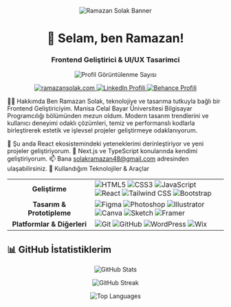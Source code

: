 <p align="center">
<img src="https://placehold.co/1200x300/0f172a/2dd4bf?text=Ramazan+Solak&font=inter" alt="Ramazan Solak Banner">
</p>
<h1 align="center">👋 Selam, ben Ramazan!</h1>
<h3 align="center">Frontend Geliştirici & UI/UX Tasarimci</h3>
<p align="center">
<img src="https://komarev.com/ghpvc/?username=solakramazan&label=Profil%20G%C3%B6r%C3%BCnt%C3%BClenme&color=0e75b6&style=flat" alt="Profil Görüntülenme Sayısı" />
</p>
<p align="center">
<a href="https://ramazansolak.com" target="_blank">
<img src="https://img.shields.io/badge/Website-ramazansolak.com-blue?style=for-the-badge&logo=google-chrome&logoColor=white" alt="ramazansolak.com"/>
</a>
<a href="https://www.linkedin.com/in/ramazan-solak-2bb016227/" target="_blank">
<img src="https://img.shields.io/badge/LinkedIn-Ramazan_Solak-0A66C2?style=for-the-badge&logo=linkedin&logoColor=white" alt="LinkedIn Profili"/>
</a>
<a href="https://www.behance.net/ramazansolak" target="_blank">
<img src="https://img.shields.io/badge/Behance-Ramazan_Solak-053EFF?style=for-the-badge&logo=behance&logoColor=white" alt="Behance Profili"/>
</a>
</p>

👨‍💻 Hakkımda
Ben Ramazan Solak, teknolojiye ve tasarıma tutkuyla bağlı bir Frontend Geliştiriciyim. Manisa Celal Bayar Üniversitesi Bilgisayar Programcılığı bölümünden mezun oldum. Modern tasarım trendlerini ve kullanıcı deneyimi odaklı çözümleri, temiz ve performanslı kodlarla birleştirerek estetik ve işlevsel projeler geliştirmeye odaklanıyorum.

🔭 Şu anda React ekosistemindeki yeteneklerimi derinleştiriyor ve yeni projeler geliştiriyorum.
🌱 Next.js ve TypeScript konularında kendimi geliştiriyorum.
📫 Bana solakramazan48@gmail.com adresinden ulaşabilirsiniz.
🚀 Kullandığım Teknolojiler & Araçlar
<table>
<tr>
<td align="center" width="180">
<strong>Geliştirme</strong>
</td>
<td>
<img src="https://img.shields.io/badge/HTML5-%23E34F26.svg?style=for-the-badge&logo=html5&logoColor=white" alt="HTML5"/>
<img src="https://img.shields.io/badge/CSS3-%231572B6.svg?style=for-the-badge&logo=css3&logoColor=white" alt="CSS3"/>
<img src="https://img.shields.io/badge/JavaScript-%23F7DF1E.svg?style=for-the-badge&logo=javascript&logoColor=black" alt="JavaScript"/>
<img src="https://img.shields.io/badge/React-%2320232A.svg?style=for-the-badge&logo=react&logoColor=%2361DAFB" alt="React"/>
<img src="https://img.shields.io/badge/Tailwind_CSS-%2338B2AC.svg?style=for-the-badge&logo=tailwind-css&logoColor=white" alt="Tailwind CSS"/>
<img src="https://img.shields.io/badge/Bootstrap-%237952B3.svg?style=for-the-badge&logo=bootstrap&logoColor=white" alt="Bootstrap"/>
</td>
</tr>
<tr>
<td align="center">
<strong>Tasarım & Prototipleme</strong>
</td>
<td>
<img src="https://img.shields.io/badge/Figma-%23F24E1E.svg?style=for-the-badge&logo=figma&logoColor=white" alt="Figma"/>
<img src="https://img.shields.io/badge/Adobe%20Photoshop-%2331A8FF.svg?style=for-the-badge&logo=Adobe%20Photoshop&logoColor=white" alt="Photoshop"/>
<img src="https://img.shields.io/badge/Adobe%20Illustrator-%23FF9A00.svg?style=for-the-badge&logo=Adobe%20Illustrator&logoColor=white" alt="Illustrator"/>
<img src="https://img.shields.io/badge/Canva-%2300C4CC.svg?style=for-the-badge&logo=Canva&logoColor=white" alt="Canva"/>
<img src="https://img.shields.io/badge/Sketch-%23F7B500.svg?style=for-the-badge&logo=sketch&logoColor=white" alt="Sketch"/>
<img src="https://img.shields.io/badge/Framer-%230055FF.svg?style=for-the-badge&logo=framer&logoColor=white" alt="Framer"/>
</td>
</tr>
<tr>
<td align="center">
<strong>Platformlar & Diğerleri</strong>
</td>
<td>
<img src="https://img.shields.io/badge/Git-%23F05032.svg?style=for-the-badge&logo=git&logoColor=white" alt="Git"/>
<img src="https://img.shields.io/badge/GitHub-%23181717.svg?style=for-the-badge&logo=github&logoColor=white" alt="GitHub"/>
<img src="https://img.shields.io/badge/WordPress-%2321759B.svg?style=for-the-badge&logo=WordPress&logoColor=white" alt="WordPress"/>
<img src="https://img.shields.io/badge/Wix-%23000000.svg?style=for-the-badge&logo=wix&logoColor=white" alt="Wix"/>
</td>
</tr>
</table>


## 📊 GitHub İstatistiklerim

<p align="center">
  <img src="https://github-readme-stats.vercel.app/api?username=solakramazan&show_icons=true&theme=tokyonight" alt="GitHub Stats" />
</p>

<p align="center">
  <img src="https://github-readme-streak-stats.herokuapp.com/?user=solakramazan&theme=tokyonight" alt="GitHub Streak" />
</p>

<p align="center">
  <img src="https://github-readme-stats.vercel.app/api/top-langs/?username=solakramazan&layout=compact&theme=tokyonight" alt="Top Languages" />
</p>
